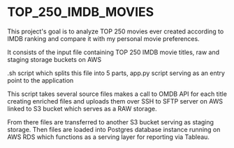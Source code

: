 # TOP_250_IMDB_MOVIES

This project's goal is to analyze TOP 250 movies ever created according to IMDB ranking and compare it with my 
personal movie preferences.

It consists of the input file containing TOP 250 IMDB movie titles, raw and staging storage buckets on AWS

.sh script which splits this file into 5 parts,
app.py script serving as an entry point to the application

This script takes several source files  makes a call to OMDB API
for each title creating enriched files and uploads them over SSH to SFTP server on AWS linked to S3 bucket which
serves as a RAW storage.

From there files are transferred to another S3 bucket serving as staging storage. Then files are
loaded into Postgres database instance running on AWS RDS which functions as a serving layer for reporting
via Tableau.

